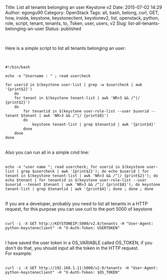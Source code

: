 Title: List all tenants belonging an user  Keystone v2
Date: 2015-07-02 14:29
Author: egongu90
Category: OpenStack
Tags: all, bash, belong, curl, GET, how, inside, keystone, keystoneclient, keystonev2, list, openstack, python, role, script, tenant, tenants, to, Token, user, users, v2
Slug: list-all-tenants-belonging-an-user
Status: published

 

Here is a simple script to list all tenants belonging an user:

 

    #!/bin/bash

    echo -n "Username : " ; read usercheck

    for userid in $(keystone user-list | grep -w $usercheck | awk '{print$2}')
        do
        for tenant in $(keystone tenant-list | awk 'NR>3 && /^|/ {print$2}')
        do
            for tenantid in $(keystone user-role-list --user $userid --tenant $tenant | awk 'NR>3 && /^|/ {print$8}')
            do
                keystone tenant-list | grep $tenantid | awk '{print$4}'
            done
        done
    done

   
Also you can run all in a simple cmd line:  
 

    echo -n "user name "; read usercheck; for userid in $(keystone user-list | grep $usercheck | awk '{print$2}'); do echo $userid | for tenant in $(keystone tenant-list | awk 'NR>3 && /^|/ {print$2}'); do echo $tenant | for tenantid in $(keystone user-role-list --user $userid --tenant $tenant | awk 'NR>3 && /^|/ {print$8}'); do keystone tenant-list | grep $tenantid | awk '{print$4}'; done ; done ; done

   
If you are a developer, probably you need to list all tenants in a HTTP
request, for this purpose you can use curl to the port 5000 of keystone  
 

    curl -i -X GET http://KEYSTONEIP:5000/v2.0/tenants -H "User-Agent: python-keystoneclient" -H "X-Auth-Token: USERTOKEN"

   
I have saved the user token in a OS\_VARIABLE called OS\_TOKEN, if you
don't do that, you should input all the token in the HTTP request.  
For example:  
 

    curl -i -X GET http://192.168.1.11:5000/v2.0/tenants -H "User-Agent: python-keystoneclient" -H "X-Auth-Token: $OS_TOKEN"
